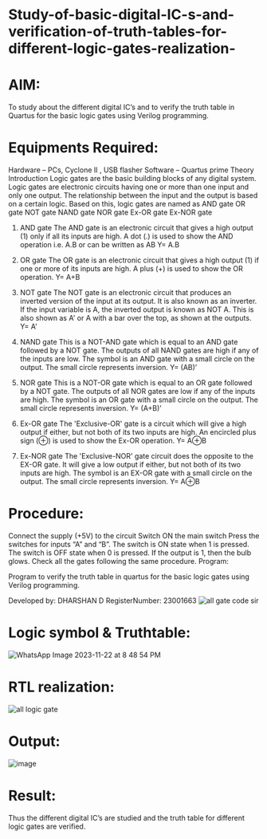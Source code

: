 # Study-of-basic-digital-IC-s-and-verification-of-truth-tables-for-different-logic-gates-realization-
# AIM:
To study about the different digital IC’s and to verify the truth table in Quartus for the basic logic gates using Verilog programming.
# Equipments Required:
Hardware – PCs, Cyclone II , USB flasher
Software – Quartus prime
Theory
Introduction
Logic gates are the basic building blocks of any digital system. Logic gates are electronic circuits having one or more than one input and only one output. The relationship between the input and the output is based on a certain logic. Based on this, logic gates are named as
AND gate
OR gate
NOT gate
NAND gate
NOR gate
Ex-OR gate
Ex-NOR gate
1) AND gate
The AND gate is an electronic circuit that gives a high output (1) only if all its inputs are high. A dot (.) is used to show the AND operation i.e. A.B or can be written as AB
Y= A.B

2) OR gate
The OR gate is an electronic circuit that gives a high output (1) if one or more of its inputs are high. A plus (+) is used to show the OR operation.
Y= A+B

3) NOT gate
The NOT gate is an electronic circuit that produces an inverted version of the input at its output. It is also known as an inverter. If the input variable is A, the inverted output is known as NOT A. This is also shown as A' or A with a bar over the top, as shown at the outputs.
Y= A'

4) NAND gate
This is a NOT-AND gate which is equal to an AND gate followed by a NOT gate. The outputs of all NAND gates are high if any of the inputs are low. The symbol is an AND gate with a small circle on the output. The small circle represents inversion.
Y= (AB)’

5) NOR gate
This is a NOT-OR gate which is equal to an OR gate followed by a NOT gate. The outputs of all NOR gates are low if any of the inputs are high. The symbol is an OR gate with a small circle on the output. The small circle represents inversion.
Y= (A+B)’

6) Ex-OR gate
The 'Exclusive-OR' gate is a circuit which will give a high output if either, but not both of its two inputs are high. An encircled plus sign (⊕) is used to show the Ex-OR operation.
Y= A⊕B

7) Ex-NOR gate
The 'Exclusive-NOR' gate circuit does the opposite to the EX-OR gate. It will give a low output if either, but not both of its two inputs are high. The symbol is an EX-OR gate with a small circle on the output. The small circle represents inversion.
Y= A⊕B

# Procedure:
Connect the supply (+5V) to the circuit
Switch ON the main switch
Press the switches for inputs “A” and “B”. The switch is ON state when 1 is pressed. The switch is OFF state when 0 is pressed.
If the output is 1, then the bulb glows.
Check all the gates following the same procedure.
Program:

Program to verify the truth table in quartus for the basic logic gates using Verilog programming.

Developed by: DHARSHAN D
RegisterNumber:  23001663
![all gate code sir](https://github.com/dharshan7200/Study-of-basic-digital-IC-s-and-verification-of-truth-tables-for-different-logic-gates-realization-/assets/138850116/008680c6-5448-4b34-b6b3-d29d0d233833)
# Logic symbol & Truthtable:
![WhatsApp Image 2023-11-22 at 8 48 54 PM](https://github.com/dharshan7200/Study-of-basic-digital-IC-s-and-verification-of-truth-tables-for-different-logic-gates-realization-/assets/138850116/b2b4db95-8d91-4bd9-bdd7-ff5feff5dc43)
# RTL realization:
![all logic gate](https://github.com/dharshan7200/Study-of-basic-digital-IC-s-and-verification-of-truth-tables-for-different-logic-gates-realization-/assets/138850116/fac43fc0-7453-4afd-83ca-8d04abf3c1de)

# Output:
![image](https://github.com/dharshan7200/Study-of-basic-digital-IC-s-and-verification-of-truth-tables-for-different-logic-gates-realization-/assets/138850116/ff2c9e7a-e76b-4f3c-b09c-a0ae9d7f1af1)

# Result:
Thus the different digital IC’s are studied and the truth table for different logic gates are verified.
